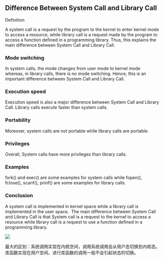## Difference Between System Call and Library Call

Definition

A system call is a request by the program to the kernel to enter kernel mode to access a resource, while library call is a request made by the program to access a function defined in a programming library. Thus, this explains the main difference between System Call and Library Call.

### Mode switching

In system calls, the mode changes from user mode to kernel mode whereas, in library calls, there is no mode switching. Hence, this is an important difference between System Call and Library Call.

### Execution speed

Execution speed is also a major difference between System Call and Library Call. Library calls execute faster than system calls.

### Portability

Moreover, system calls are not portable while library calls are portable.

### Privileges

Overall, System calls have more privileges than library calls.

### Examples

fork() and exec() are some examples for system calls while fopen(), fclose(), scanf(), prinf() are some examples for library calls.

### Conclusion

A system call is implemented in kernel space while a library call is implemented in the user space.  The main difference between System Call and Library Call is that System call is a request to the kernel to access a resource while library call is a request to use a function defined in a programming library.



![](E:\Files\LearnNotes\img\Difference-Between-System-Call-and-Library-Call-Comparison-Summary.webp)

最大的区别：系统调用实现在内核空间，调用系统调用会从用户态切换到内核态。库函数实现在用户空间，进行库函数的调用一般不会引起状态的切换。
